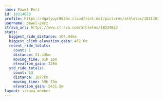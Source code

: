 ```yaml
---
name: Paweł Perz
id: 18314823
profile: https://dgalywyr863hv.cloudfront.net/pictures/athletes/18314823/5244308/1/large.jpg
username: pawel-perz
strava_url: https://www.strava.com/athletes/18314823
stats:
  biggest_ride_distance: 104.44km
  biggest_climb_elevation_gain: 462.6m
  recent_ride_totals:
    count: 1
    distance: 21.43km
    moving_time: 01h 16m
    elevation_gain: 128m
  ytd_ride_totals:
    count: 53
    distance: 1077km
    moving_time: 59h 53m
    elevation_gain: 5431.5m
layout: strava_member
--- 
```

